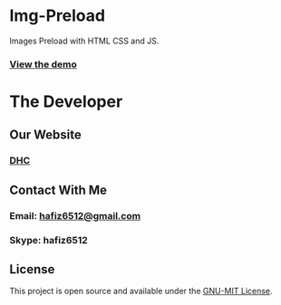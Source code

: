 # Img-Preload
Images Preload with HTML CSS and JS.

### [View the demo](https://hafiz6512.github.io/Img-Preload)

# The Developer

## Our Website
### [DHC](http://diehardcoder.com)

## Contact With Me
### Email: hafiz6512@gmail.com
### Skype: hafiz6512

## License

This project is open source and available under the [GNU-MIT License](./LICENSE).
